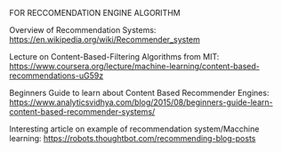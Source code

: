 FOR RECCOMENDATION ENGINE ALGORITHM

Overview of Recommendation Systems:
https://en.wikipedia.org/wiki/Recommender_system

Lecture on Content-Based-Filtering Algorithms from MIT:
https://www.coursera.org/lecture/machine-learning/content-based-recommendations-uG59z

Beginners Guide to learn about Content Based Recommender Engines:
https://www.analyticsvidhya.com/blog/2015/08/beginners-guide-learn-content-based-recommender-systems/

Interesting article on example of recommendation system/Macchine learning:
https://robots.thoughtbot.com/recommending-blog-posts
